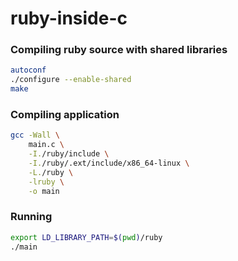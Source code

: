 # ruby-inside-c

### Compiling ruby source with shared libraries
```bash
autoconf
./configure --enable-shared
make
```

### Compiling application
```bash
gcc -Wall \
    main.c \
    -I./ruby/include \
    -I./ruby/.ext/include/x86_64-linux \
    -L./ruby \
    -lruby \
    -o main
```

### Running
```bash
export LD_LIBRARY_PATH=$(pwd)/ruby
./main
```
